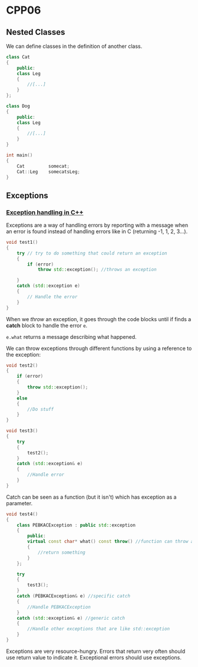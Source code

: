 # CPP06

## Nested Classes

We can define classes in the definition of another class.

```CPP
class Cat
{
    public:
    class Leg
    {
        //[...]
    }
};

class Dog
{
    public:
    class Leg
    {
        //[...]
    }
}

int main()
{
    Cat         somecat;
    Cat::Leg    somecatsLeg;
}
```

## Exceptions

### [**Exception handling in C++**](https://www.geeksforgeeks.org/exception-handling-c/)

Exceptions are a way of handling errors by reporting with a message when an error is found instead of handling errors like in C (returning -1, 1, 2, 3...).

```CPP
void test1()
{
    try // try to do something that could return an exception
    {
        if (error)
            throw std::exception(); //throws an exception

    }
    catch (std::exception e)
    {
        // Handle the error
    }
}
```

When we *throw* an exception, it goes through the code blocks until if finds a **catch** block to handle the error `e`.

`e.what` returns a message describing what happened.

We can throw exceptions through different functions by using a reference to the exception:

```CPP
void test2()
{
    if (error)
    {
        throw std::exception();
    }
    else
    {
        //Do stuff
    }
}

void test3()
{
    try
    {
        test2();
    }
    catch (std::exception& e)
    {
        //Handle error
    }
}
```

Catch can be seen as a function (but it isn't) which has exception as a parameter.

```CPP
void test4()
{
    class PEBKACException : public std::exception
    {
        public:
        virtual const char* what() const throw() //function can throw an exception
        {
            //return something
        }
    };

    try
    {
        test3();
    }
    catch (PEBKACException& e) //specific catch
    {
        //Handle PEBKACException
    }
    catch (std::exception& e) //generic catch
    {
        //Handle other exceptions that are like std::exception
    }
}
```

Exceptions are very resource-hungry. Errors that return very often should use return value to indicate it. Exceptional errors should use exceptions.

